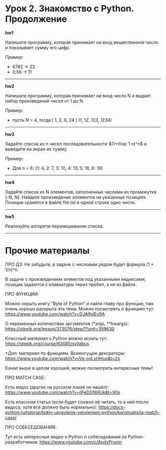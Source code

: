 Урок 2. Знакомство с Python. Продолжение
===========================

**hw1**

Напишите программу, которая принимает на вход вещественное число и показывает сумму его цифр.

*Пример:*

- 6782 -> 23
- 0,56 -> 11
_________

**hw2**

Напишите программу, которая принимает на вход число N и выдает набор произведений чисел от 1 до N.

*Пример:*

- пусть N = 4, тогда [ 1, 2, 6, 24 ] (1, 1*2, 1*2*3, 1*2*3*4)

____

**hw3**

Задайте список из n чисел последовательности $(1+\frac 1 n)^n$ и выведите на экран их сумму.

*Пример:*

- Для n = 6: {1: 4, 2: 7, 3: 10, 4: 13, 5: 16, 6: 19}

______
**hw4**

 Задайте список из N элементов, заполненных числами из промежутка [-N, N]. Найдите произведение элементов на указанных позициях. Позиции хранятся в файле file.txt в одной строке одно число.

 _______
 **hw5**

 Реализуйте алгоритм перемешивания списка.

 _______________________
 # Прочие материалы #

ПРО ДЗ:
Не забудьте, в задаче с числовым рядом будет формула (1 + 1/n)^n.

В задаче с произведением элеметов под указанными индексами, позиции задаются с клавиатуры через пробел, а не из файла.

ПРО ФУНКЦИИ:

Можно окрыть книгу "Byte of Python" и найти главу про функции, там очень хорошо раскрыта эта тема.
Можно посмотреть о функциях тут: https://www.youtube.com/watch?v=DJAlfolEv9A

О переменных количествах аргументов (*args, **kwargs): https://stepik.org/lesson/372076/step/1?unit=359630

Классный материал о Python можно искать тут: https://stepik.org/course/63085/syllabus

*Доп. материал по функциям. Всемогущие декораторы: https://www.youtube.com/watch?v=Va-ovLxHmus&t=2s

Канал выше в целом хороший, можно посмотреть интересные темы!

ПРО MATCH CASE:

Есть видос (других на русском языке не нашёл): https://www.youtube.com/watch?v=jIFeDDf69Uk&t=90s

Есть классная статья (если будет сложно её читать, то к ней после видоса, хотя всё должно быть нормально): https://docs-python.ru/tutorial/tsikly-upravlenie-vetvleniem-python/konstruktsija-match-case/

ПРО СОБЕСЕДОВАНИЯ:

Тут есть интересные видео о Python и собеседования на Python-разработчиков: 
https://www.youtube.com/c/AndyPronin